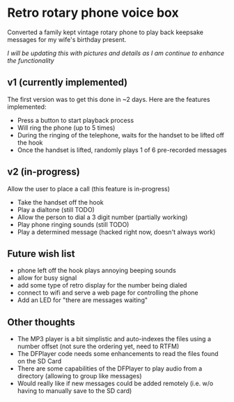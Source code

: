 # Retro rotary phone voice box
Converted a family kept vintage rotary phone to play back keepsake messages for my wife's birthday present.

_I will be updating this with pictures and details as I am continue to enhance the functionality_

## v1 (currently implemented)
The first version was to get this done in ~2 days.  Here are the features implemented:
* Press a button to start playback process
* Will ring the phone (up to 5 times)
* During the ringing of the telephone, waits for the handset to be lifted off the hook
* Once the handset is lifted, randomly plays 1 of 6 pre-recorded messages

## v2 (in-progress)
Allow the user to place a call (this feature is in-progress)
* Take the handset off the hook
* Play a dialtone (still TODO)
* Allow the person to dial a 3 digit number (partially working)
* Play phone ringing sounds (still TODO)
* Play a determined message (hacked right now, doesn't always work)

## Future wish list
* phone left off the hook plays annoying beeping sounds
* allow for busy signal
* add some type of retro display for the number being dialed
* connect to wifi and serve a web page for controlling the phone
* Add an LED for "there are messages waiting"

## Other thoughts
* The MP3 player is a bit simplistic and auto-indexes the files using a number offset (not sure the ordering yet, need to RTFM)
* The DFPlayer code needs some enhancements to read the files found on the SD Card
* There are some capabilities of the DFPlayer to play audio from a directory (allowing to group like messages)
* Would really like if new messages could be added remotely (i.e. w/o having to manually save to the SD card)
